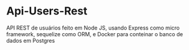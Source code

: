 # Api-Users-Rest
API REST de usuários feito em Node JS, usando Express como micro framework, sequelize como ORM, e Docker para conteinar o banco de dados em Postgres
